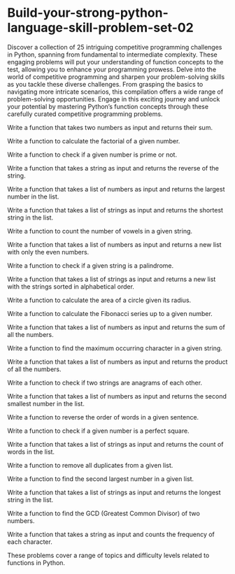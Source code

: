 # Build-your-strong-python-language-skill-problem-set-02
Discover a collection of 25 intriguing competitive programming challenges in Python, spanning from fundamental to intermediate complexity. These engaging problems will put your understanding of function concepts to the test, allowing you to enhance your programming prowess. Delve into the world of competitive programming and sharpen your problem-solving skills as you tackle these diverse challenges. From grasping the basics to navigating more intricate scenarios, this compilation offers a wide range of problem-solving opportunities. Engage in this exciting journey and unlock your potential by mastering Python’s function concepts through these carefully curated competitive programming problems.

Write a function that takes two numbers as input and returns their sum.

Write a function to calculate the factorial of a given number.

Write a function to check if a given number is prime or not.

Write a function that takes a string as input and returns the reverse of the string.

Write a function that takes a list of numbers as input and returns the largest number in the list.

Write a function that takes a list of strings as input and returns the shortest string in the list.

Write a function to count the number of vowels in a given string.

Write a function that takes a list of numbers as input and returns a new list with only the even numbers.

Write a function to check if a given string is a palindrome.

Write a function that takes a list of strings as input and returns a new list with the strings sorted in alphabetical order.

Write a function to calculate the area of a circle given its radius.

Write a function to calculate the Fibonacci series up to a given number.

Write a function that takes a list of numbers as input and returns the sum of all the numbers.

Write a function to find the maximum occurring character in a given string.

Write a function that takes a list of numbers as input and returns the product of all the numbers.

Write a function to check if two strings are anagrams of each other.

Write a function that takes a list of numbers as input and returns the second smallest number in the list.

Write a function to reverse the order of words in a given sentence.

Write a function to check if a given number is a perfect square.

Write a function that takes a list of strings as input and returns the count of words in the list.

Write a function to remove all duplicates from a given list.

Write a function to find the second largest number in a given list.

Write a function that takes a list of strings as input and returns the longest string in the list.

Write a function to find the GCD (Greatest Common Divisor) of two numbers.

Write a function that takes a string as input and counts the frequency of each character.

These problems cover a range of topics and difficulty levels related to functions in Python.
